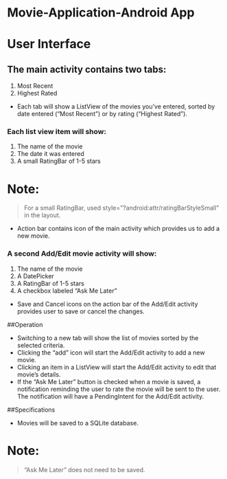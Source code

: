 # Movie-Application-Android App


# User Interface
## The main activity contains two tabs:
1. Most Recent
2. Highest Rated
* Each tab will show a ListView of the movies you’ve entered, sorted by date entered (“Most Recent”) or by rating (“Highest Rated”).
### Each list view item will show:
1. The name of the movie
2. The date it was entered
3. A small RatingBar of 1-5 stars
# Note: 
> For a small RatingBar, used style="?android:attr/ratingBarStyleSmall" in the layout.
* Action bar contains icon of the main activity which provides us to add a new movie.

### A second Add/Edit movie activity will show:
1. The name of the movie
2. A DatePicker
3. A RatingBar of 1-5 stars
4. A checkbox labeled “Ask Me Later”

* Save and Cancel icons on the action bar of the Add/Edit activity provides user to save or cancel the changes.

##Operation
* Switching to a new tab will show the list of movies sorted by the selected criteria.
* Clicking the “add” icon will start the Add/Edit activity to add a new movie.
* Clicking an item in a ListView will start the Add/Edit activity to edit that movie’s details.
* If the “Ask Me Later” button is checked when a movie is saved, a notification reminding the user to rate the movie will be sent to the user. The notification will have a PendingIntent for the Add/Edit activity.

##Specifications
* Movies will be saved to a SQLite database. 
# Note: 
> “Ask Me Later” does not need to be saved.


